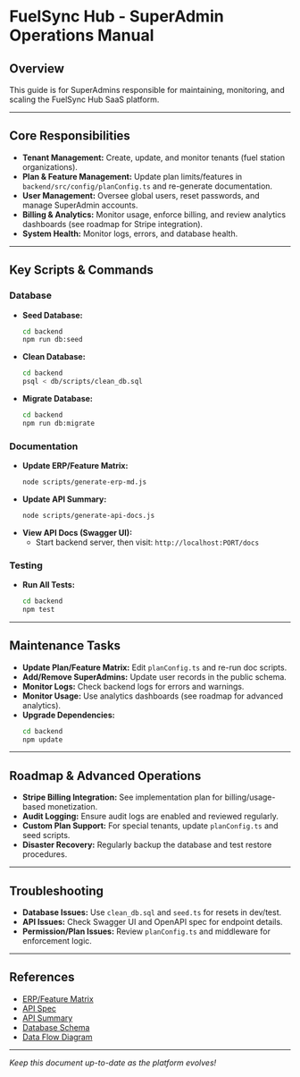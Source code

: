 # FuelSync Hub - SuperAdmin Operations Manual

## Overview
This guide is for SuperAdmins responsible for maintaining, monitoring, and scaling the FuelSync Hub SaaS platform.

---

## Core Responsibilities
- **Tenant Management:** Create, update, and monitor tenants (fuel station organizations).
- **Plan & Feature Management:** Update plan limits/features in `backend/src/config/planConfig.ts` and re-generate documentation.
- **User Management:** Oversee global users, reset passwords, and manage SuperAdmin accounts.
- **Billing & Analytics:** Monitor usage, enforce billing, and review analytics dashboards (see roadmap for Stripe integration).
- **System Health:** Monitor logs, errors, and database health.

---

## Key Scripts & Commands

### Database
- **Seed Database:**
  ```sh
  cd backend
  npm run db:seed
  ```
- **Clean Database:**
  ```sh
  cd backend
  psql < db/scripts/clean_db.sql
  ```
- **Migrate Database:**
  ```sh
  cd backend
  npm run db:migrate
  ```

### Documentation
- **Update ERP/Feature Matrix:**
  ```sh
  node scripts/generate-erp-md.js
  ```
- **Update API Summary:**
  ```sh
  node scripts/generate-api-docs.js
  ```
- **View API Docs (Swagger UI):**
  - Start backend server, then visit: `http://localhost:PORT/docs`

### Testing
- **Run All Tests:**
  ```sh
  cd backend
  npm test
  ```

---

## Maintenance Tasks
- **Update Plan/Feature Matrix:** Edit `planConfig.ts` and re-run doc scripts.
- **Add/Remove SuperAdmins:** Update user records in the public schema.
- **Monitor Logs:** Check backend logs for errors and warnings.
- **Monitor Usage:** Use analytics dashboards (see roadmap for advanced analytics).
- **Upgrade Dependencies:**
  ```sh
  cd backend
  npm update
  ```

---

## Roadmap & Advanced Operations
- **Stripe Billing Integration:** See implementation plan for billing/usage-based monetization.
- **Audit Logging:** Ensure audit logs are enabled and reviewed regularly.
- **Custom Plan Support:** For special tenants, update `planConfig.ts` and seed scripts.
- **Disaster Recovery:** Regularly backup the database and test restore procedures.

---

## Troubleshooting
- **Database Issues:** Use `clean_db.sql` and `seed.ts` for resets in dev/test.
- **API Issues:** Check Swagger UI and OpenAPI spec for endpoint details.
- **Permission/Plan Issues:** Review `planConfig.ts` and middleware for enforcement logic.

---

## References
- [ERP/Feature Matrix](../palnning/erp.md)
- [API Spec](../palnning/api-spec.yaml)
- [API Summary](../palnning/api-summary.md)
- [Database Schema](../database/database-schema.puml)
- [Data Flow Diagram](../database/data-flow-diagram.puml)

---

*Keep this document up-to-date as the platform evolves!*
